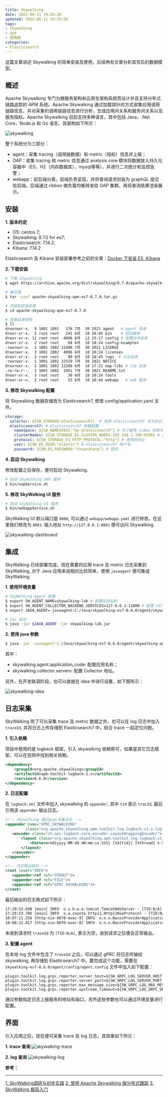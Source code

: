 ```yaml
---
title: Skywalking
date: 2022-06-11 19:29:26
updated: 2022-06-11 19:29:26
tags:
- skywalking
- apm
- 调用链
categories:
- Elasticsearch
---
```


这篇文章讲述 Skywalking 的简单安装及使用，后续再有文章分析其背后的数据模型。

<!-- more -->

## 概述

Apache Skywalking 专门为微服务架构和云原生架构系统而设计并且支持分布式链路追踪的 APM 系统。Apache Skywalking 通过加载探针的方式收集应用调用链路信息，并对采集的调用链路信息进行分析，生成应用间关系和服务间关系以及服务指标。Apache Skywalking 目前支持多种语言，其中包括 Java，.Net Core，Node.js 和 Go 语言。其架构如下所示：

![skywalking](/images/es/skywalking.jpg "skywalking")

整个系统分为三部分：
- agent：采集 tracing（调用链数据）和 metric（指标）信息并上报；
- OAP：收集 tracing 和 metric 信息通过 analysis core 模块将数据放入持久化容器中（ES，H2（内存数据库），mysql等等），并进行二次统计和监控告警；
- webapp：前后端分离，前端负责呈现，并将查询请求封装为 graphQL 提交给后端，后端通过 ribbon 做负载均衡转发给 OAP 集群，再将查询结果渲染展示。

## 安装
**1. 版本约定**

- OS: centos 7;
- Skywalking: 8.7.0 for es7; 
- Elasticsearch: 7.14.2;
- Kibana: 7.14.2

Elasticsearch 及 Kibana 安装部署参考之前的文章：[Docker 下安装 ES, Kibana](https://zhangxt.top/2022/01/29/es-deployment-in-docker/)

**2. 下载安装**

```bash
# 下载 skywalking
$ wget https://archive.apache.org/dist/skywalking/8.7.0/apache-skywalking-apm-es7-8.7.0.tar.gz

# 解压缩
$ tar -xzvf apache-skywalking-apm-es7-8.7.0.tar.gz

# 切换到安装目录
$ cd apache-skywalking-apm-es7-8.7.0

# 查看目录结构
$ ll
drwxrwxr-x.  9 1001 1002   176 7月  30 2021 agent   # agent 目录
drwxr-xr-x.  2 root root   241 6月  10 16:45 bin    # 启动脚本
drwxr-xr-x. 11 root root  4096 6月  12 15:17 config # 配置文件目录
drwxr-xr-x.  2 root root    68 6月  10 10:24 config-examples
-rwxrwxr-x.  1 1001 1002 31480 7月  30 2021 LICENSE
drwxrwxr-x.  3 1001 1002  4096 6月  10 10:24 licenses
drwxr-xr-x.  2 root root    80 6月  10 10:45 logs  # 日志目录
-rwxrwxr-x.  1 1001 1002 32519 7月  30 2021 NOTICE
drwxrwxr-x.  2 1001 1002 12288 6月  10 17:21 oap-libs # lib 目录
-rw-rw-r--.  1 1001 1002  1951 7月  30 2021 README.txt
drwxr-xr-x.  3 root root    30 6月  10 10:24 tools 
drwxr-xr-x.  2 root root    53 6月  10 10:44 webapp   # web 程序 
```

**3. 修改 Skywalking 配置**

将 Skywalking 数据存储改为 Elasticsearch7, 修改 config/application.yaml 文件。

```yaml
storage:
  selector: ${SW_STORAGE:elasticsearch7}  # 选择 elasticsearch7 作为后台存储，默认为 H2
  elasticsearch7: # elasticsearch7 参数配置
    nameSpace: ${SW_NAMESPACE:"my-elasticsearch"} # 为了避免 index 名称冲突，可以设置 namespace 作为前缀
    clusterNodes: ${SW_STORAGE_ES_CLUSTER_NODES:192.168.1.100:9200} # 配置 ES 地址 
    protocol: ${SW_STORAGE_ES_HTTP_PROTOCOL:"http"} # 使用的协议
    user: ${SW_ES_USER:"elastic"} # elasticsearch7 用户名
    password: ${SW_ES_PASSWORD:"chuanzhang"} # 密码
```

**4. 启动 Skywalking**

修改配置之后保存，便可启动 Skywalking.

```bash
# 启动 SkyWalking OAP 服务
$ bin/oapService.sh
```

**5. 修改 SkyWalking UI 服务**
```bash
# 启动 SkyWalking UI 服务
$ bin/webappService.sh
```

SkyWalking UI 默认端口是 `8080`, 可以通过 `webapp/webapp.yaml` 进行修改，在这里我们修改为 `8081`. 输入地址 `http://127.0.0.1:8081` 便可访问 Skywalking.

![skywalking-dashboard](/images/es/skywalking-dashboard.jpg "skywalking-dashboard")


## 集成

SkyWalking 已经部署完成，现在需要将应用 trace 及 metric 日志采集到 SkyWalking, 对于 Java 应用来说相对比较简单，使用 `javaagent` 便可集成 SkyWalking.

**1. 使用环境变量**

```bash
# SkyWalking Agent 配置
$ export SW_AGENT_NAME=skywalking-lab # 配置应用名称
$ export SW_AGENT_COLLECTOR_BACKEND_SERVICES=127.0.0.1:11800 # 配置 Collector 地址
$ export JAVA_AGENT=-javaagent:C:/Java/skywalking-es7-8.6.0/agent/skywalking-agent.jar # SkyWalking Agent jar 地址

# Jar 启动
$ java -jar $JAVA_AGENT -jar skywalking-lab.jar
```

**2. 使用 java 参数**
```bash
$ java -jar -javaagent:C:/Java/skywalking-es7-8.6.0/agent/skywalking-agent.jar -Dskywalking.agent.application_code=skywalking-lab -Dskywalking.collector.servers=127.0.0.1:11800 skywalking-lab.jar
```

其中：
- skywalking.agent.application_code: 配置应用名称；
- skywalking.collector.servers: 配置 Collector 地址。

另外，在开发联调阶段，也可以直接在 idea 中进行设置，如下图所示：

![skywalking-idea](/images/es/skywalking-idea.jpg "skywalking-idea")

## 日志采集

SkyWalking 除了可以采集 trace 及 metric 数据之外，也可以在 log 日志中加入 `traceId`, 并将日志上传存储到 Elasticsearch7 中，结合 trace 一起定位问题。

**1. 引入依赖**

项目中使用的是 logback 框架，引入 skywalking 依赖即可，如果是其它日志框架，可以在官网中找到相关依赖。

```xml
<dependency>
    <groupId>org.apache.skywalking</groupId>
    <artifactId>apm-toolkit-logback-1.x</artifactId>
    <version>8.6.0</version>
</dependency>
```

**2. 日志配置**
 
 在 `logback.xml` 文件中加入 skywalking 的 `appender`, 其中 `tid` 表示 `tracId`, 最后引用该 `appender` 输出日志。

 ```xml
<!-- skywalking 通过grpc采集日志 -->
<appender name="GPRC_SKYWALKING"
          class="org.apache.skywalking.apm.toolkit.log.logback.v1.x.log.GRPCLogClientAppender">
    <encoder class="ch.qos.logback.core.encoder.LayoutWrappingEncoder">
        <layout class="org.apache.skywalking.apm.toolkit.log.logback.v1.x.mdc.TraceIdMDCPatternLogbackLayout">
            <Pattern>%d{yyyy-MM-dd HH:mm:ss.SSS} [%X{tid}] [%thread] %-5level %logger{36} -%msg%n</Pattern>
        </layout>
    </encoder>
</appender>

<!-- 日志输出级别 -->
<root level="INFO">
    <appender-ref ref="STDOUT"/>
    <appender-ref ref="FILE"/>
    <appender-ref ref="GPRC_SKYWALKING"/>
</root>
 ```

 最后输出的日志格式如下所示：
 ```txt
17:20:53.698 [main] INFO  o.s.b.w.e.tomcat.TomcatWebServer - [TID:N/A] - Tomcat initialized with port(s): 8070 (http)
17:20:53.706 [main] INFO  o.a.coyote.http11.Http11NioProtocol - [TID:N/A] - Initializing ProtocolHandler ["http-nio-8070"]
10:07:21.256 [http-nio-8070-exec-9] INFO  o.n.n.NacosProviderApplication$EchoController - [TID:4e52987712fb42308887530e7c8361bb.84.16559500412520005] - Receive a request:skywalking
10:08:12.817 [http-nio-8070-exec-8] INFO  o.n.n.NacosProviderApplication$EchoController - [TID:4e52987712fb42308887530e7c8361bb.83.16559500928140003] - Receive a request:skywalking
```

未收到请求时 `traceId` 为 `[TID:N/A]`, 表示为空，收到请求之后便会正常输出。

**3. 配置 agent**

在本地 log 文件中包含了 `traceId` 之后，可以通过 gPRC 将日志传输给 skywalking, 再存储到 Elasticsearch7 中。要完成这个功能，需要在 `skywalking-es7-8.6.0/agent/config/agent.config` 文件中加入如下配置：
```properties
plugin.toolkit.log.grpc.reporter.server_host=${SW_GRPC_LOG_SERVER_HOST:192.168.1.100}
plugin.toolkit.log.grpc.reporter.server_port=${SW_GRPC_LOG_SERVER_PORT:11800}
plugin.toolkit.log.grpc.reporter.max_message_size=${SW_GRPC_LOG_MAX_MESSAGE_SIZE:10485760}
plugin.toolkit.log.grpc.reporter.upstream_timeout=${SW_GRPC_LOG_GRPC_UPSTREAM_TIMEOUT:30}
```

通过参数指定日志上报服务的地址和端口，另外这些参数也可以通过环境变量进行配置。

## 界面

引入应用之后，现在便可采集 trace 及 log 日志，其效果如下所示：

**1. trace 查询**
![skywalking-trace](/images/es/skywalking-trace.jpg "skywalking-trace")

**2. log 查询**
![skywalking-log](/images/es/skywalking-log.jpg "skywalking-log")

**参考：**

----
[1]:https://skywalking.apache.org/zh/2019-03-29-introduction-of-skywalking-and-simple-practice/
[2]:https://dubbo.apache.org/zh/docs/v2.7/admin/ops/skywalking/
[3]:https://skywalking.apache.org/zh/2020-04-19-skywalking-quick-start/

[1. SkyWalking调研与初步实践][1]
[2. 使用 Apache Skywalking 做分布式跟踪][2]
[3. SkyWalking 极简入门][3]
